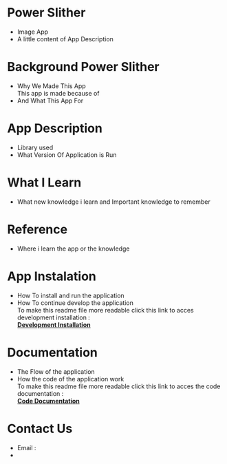 # Power Slither
- Image App
- A little content of App Description

# Background Power Slither
- Why We Made This App  
  This app is made because of 
- And What This App For
  
# App Description
- Library used
- What Version Of Application is Run

# What I Learn
- What new knowledge i learn and Important knowledge to remember

# Reference
- Where i learn the app or the knowledge

# App Instalation
- How To install and run the application
- How To continue develop the application  
  To make this readme file more readable click this link to acces development installation :  
  [**Development Installation**](https://docs.google.com/document/d/1ymqth0oHIhHpJthdFW0O3_JtssRuS_UpcO3xwLp4BlY/edit?usp=sharing)

# Documentation
- The Flow of the application
- How the code of the application work  
  To make this readme file more readable click this link to acces the code documentation :  
  [**Code Documentation**](https://docs.google.com/document/d/1dcG1mfToPM2bmRapLVjxx6ENSN_Cxx-ketcohwz3Udw/edit?usp=sharing)

# Contact Us
- Email :
- 

